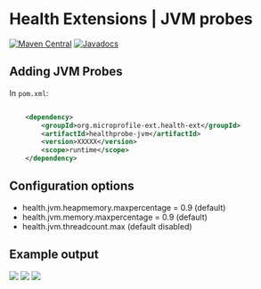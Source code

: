 # Health Extensions | JVM probes

[![Maven Central](https://maven-badges.herokuapp.com/maven-central/org.microprofile-ext.health-ext/healthprobe-jvm/badge.svg)](https://maven-badges.herokuapp.com/maven-central/org.microprofile-ext.health-ext/healthprobe-jvm)
[![Javadocs](https://www.javadoc.io/badge/org.microprofile-ext.health-ext/healthprobe-jvm.svg)](https://www.javadoc.io/doc/org.microprofile-ext.health-ext/healthprobe-jvm)

## Adding JVM Probes

In ```pom.xml```:
    
```xml

    <dependency>
        <groupId>org.microprofile-ext.health-ext</groupId>
        <artifactId>healthprobe-jvm</artifactId>
        <version>XXXXX</version>
        <scope>runtime</scope>
    </dependency>

```

## Configuration options

* health.jvm.heapmemory.maxpercentage = 0.9 (default)
* health.jvm.memory.maxpercentage = 0.9 (default)
* health.jvm.threadcount.max (default disabled)

## Example output

![](https://raw.githubusercontent.com/microprofile-extensions/health-ext/master/healthprobe-jvm/screenshot.png)
![](https://raw.githubusercontent.com/microprofile-extensions/health-ext/master/healthprobe-jvm/screenshot_1.png)
![](https://raw.githubusercontent.com/microprofile-extensions/health-ext/master/healthprobe-jvm/screenshot_2.png)